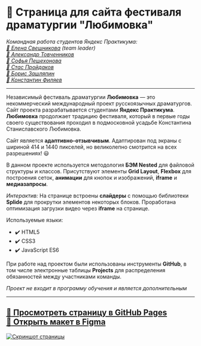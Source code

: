 # :small_orange_diamond: Страница для сайта фестиваля драматургии "Любимовка"
*Командная работа студентов Яндекс Практикума:*  
*[:link: Елена Свешникова](https://github.com/elena-cake) (team leader)*  
*[:link: Александр Товченников](https://github.com/yryryk)*  
*[:link: Софья Пешехонова](https://github.com/sofiapeshekhonova)*  
*[:link: Стас Пройдаков](https://github.com/sasketeen)*  
*[:link: Борис Зашляпин](https://github.com/elrouss)*  
*[:link: Константин Филяев](https://github.com/uzornakovre)*
______

Независимый фестиваль драматургии **Любимовка** — это некоммерческий международный проект русскоязычных драматургов. Сайт проекта разрабатывается студентами **Яндекс Практикума**. **Любимовка** продолжает традицию фестиваля, который в первые годы своего существования проходил в подмосковной усадьбе Константина Станиславского Любимовка.

Сайт является **адаптивно-отзывчивым**. Адаптирован под экраны с шириной 414 и 1440 пикселей,
но великолепно смотрится на всех разрешениях! :smiley:

В данном проекте используется методология **БЭМ Nested** для файловой структуры и классов. Присутствуют элементы **Grid Layout**, **Flexbox** для построения сеток, **анимации** для кнопок и изображений, **iframe** и **медиазапросы**.

*Интерактив:*
На странице встроены **слайдеры** с помощью библиотеки **Splide** для прокрутки элементов некоторых блоков.
Проработана оптимизация загрузки видео через **iframe** на странице.

Используемые языки:
* :heavy_check_mark: HTML5
* :heavy_check_mark: CSS3
* :heavy_check_mark: JavaScript ES6

При работе над проектом были использованы инструменты **GitHub**, в том числе электронные таблицы **Projects** для распределения обязанностей между участниками команды.

*Проект не входит в программу обучения и является дополнительным* 
______

[:link: Просмотреть страницу в GitHub Pages](https://elena-cake.github.io/lubimovka/)   
[:link: Открыть макет в Figma](https://www.figma.com/file/sPmrkcsXbuuHC24zIRktfJ/lubimovka-(pr.page)?node-id=0%3A1)
------

[![Скриншот страницы](https://i.ibb.co/1mSPHv9/2022-10-29-19-30-49.jpg)](https://elena-cake.github.io/lubimovka/)

